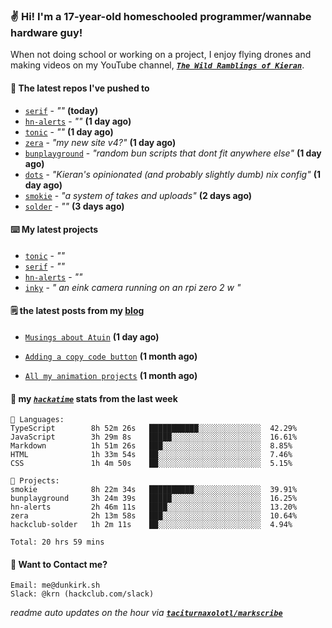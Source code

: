 ### ✌️ Hi! I'm a 17-year-old homeschooled programmer/wannabe hardware guy!

When not doing school or working on a project, I enjoy flying drones and making videos on my YouTube channel, [**_`The Wild Ramblings of Kieran`_**](https://youtube.com/@kieran.rambles).

#### 👷 The latest repos I've pushed to

- [`serif`](https://github.com/taciturnaxolotl/serif) - _""_ **(today)**
- [`hn-alerts`](https://github.com/taciturnaxolotl/hn-alerts) - _""_ **(1 day ago)**
- [`tonic`](https://github.com/taciturnaxolotl/tonic) - _""_ **(1 day ago)**
- [`zera`](https://github.com/taciturnaxolotl/zera) - _"my new site v4?"_ **(1 day ago)**
- [`bunplayground`](https://github.com/taciturnaxolotl/bunplayground) - _"random bun scripts that dont fit anywhere else"_ **(1 day ago)**
- [`dots`](https://github.com/taciturnaxolotl/dots) - _"Kieran's opinionated (and probably slightly dumb) nix config"_ **(1 day ago)**
- [`smokie`](https://github.com/taciturnaxolotl/smokie) - _"a system of takes and uploads"_ **(2 days ago)**
- [`solder`](https://github.com/hackclub/solder) - _""_ **(3 days ago)**

#### ⌨️ My latest projects

- [`tonic`](https://github.com/taciturnaxolotl/tonic) - _""_
- [`serif`](https://github.com/taciturnaxolotl/serif) - _""_
- [`hn-alerts`](https://github.com/taciturnaxolotl/hn-alerts) - _""_
- [`inky`](https://github.com/taciturnaxolotl/inky) - _" an eink camera running on an rpi zero 2 w "_

#### 🗒️ the latest posts from my [blog](https://dunkirk.sh)

- [`Musings about Atuin`](https://dunkirk.sh/blog/atuin/) **(1 day ago)**

- [`Adding a copy code button`](https://dunkirk.sh/blog/adding-a-copy-button/) **(1 month ago)**

- [`All my animation projects`](https://dunkirk.sh/blog/my-animations/) **(1 month ago)**



#### 📡 my [_`hackatime`_](https://waka.hackclub.com) stats from the last week

```text
💾 Languages:
TypeScript        8h 52m 26s   ███████████░░░░░░░░░░░░░░  42.29%
JavaScript        3h 29m 8s    █████░░░░░░░░░░░░░░░░░░░░  16.61%
Markdown          1h 51m 26s   ███░░░░░░░░░░░░░░░░░░░░░░  8.85%
HTML              1h 33m 54s   ██░░░░░░░░░░░░░░░░░░░░░░░  7.46%
CSS               1h 4m 50s    ██░░░░░░░░░░░░░░░░░░░░░░░  5.15%

💼 Projects:
smokie            8h 22m 34s   ██████████░░░░░░░░░░░░░░░  39.91%
bunplayground     3h 24m 39s   █████░░░░░░░░░░░░░░░░░░░░  16.25%
hn-alerts         2h 46m 11s   ████░░░░░░░░░░░░░░░░░░░░░  13.20%
zera              2h 13m 58s   ███░░░░░░░░░░░░░░░░░░░░░░  10.64%
hackclub-solder   1h 2m 11s    ██░░░░░░░░░░░░░░░░░░░░░░░  4.94%

Total: 20 hrs 59 mins
```

#### 📮 Want to Contact me?

```text
Email: me@dunkirk.sh
Slack: @krn (hackclub.com/slack)
```

_readme auto updates on the hour via [**`taciturnaxolotl/markscribe`**](https://github.com/taciturnaxolotl/markscribe)_
